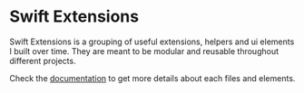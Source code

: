 # Swift Extensions

Swift Extensions is a grouping of useful extensions, helpers and ui elements I built over time. They are meant to be modular and reusable throughout different projects.

Check the [documentation](https://stevensyp.github.io/swift-extensions/) to get more details about each files and elements.
